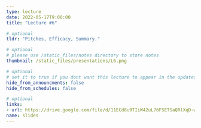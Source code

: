 ```yaml
---
type: lecture
date: 2022-05-17T9:00:00
title: "Lecture #6"

# optional
tldr: "Pitches, Efficacy, Summary."

# optional
# please use /static_files/notes directory to store notes
thumbnail: /static_files/presentations/L6.png

# optional
# set it to true if you dont want this lecture to appear in the updates section
hide_from_announcments: false
hide_from_schedules: false

# optional
links:
- url: https://drive.google.com/file/d/11ECd8u9TIiW42uL76FSETSaQRlXqD-wU/view?usp=sharing
name: slides
---
```

<!-- Other additional contents using markdown
**Suggested Readings:**
- [Readings 1](https://google.com)
- [Readings 2](https://google.com) -->

